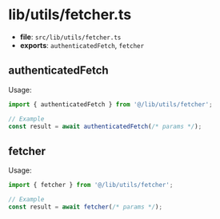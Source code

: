 # lib/utils/fetcher.ts

- **file**: `src/lib/utils/fetcher.ts`
- **exports**: `authenticatedFetch`, `fetcher`

## authenticatedFetch

Usage:

```ts
import { authenticatedFetch } from '@/lib/utils/fetcher';

// Example
const result = await authenticatedFetch(/* params */);
```

## fetcher

Usage:

```ts
import { fetcher } from '@/lib/utils/fetcher';

// Example
const result = await fetcher(/* params */);
```

